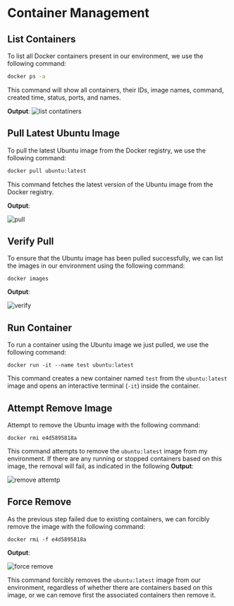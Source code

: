 # Container Management

## List Containers

To list all Docker containers present in our environment, we use the following command:

```bash
docker ps -a
```

This command will show all containers, their IDs, image names, command, created time, status, ports, and names.

**Output**:
![list contatiners](https://github.com/AhmadTaha96/intro-course-labs/assets/91129320/4f03a6f5-580c-41a2-b486-b3052718a510)

## Pull Latest Ubuntu Image
To pull the latest Ubuntu image from the Docker registry, we use the following command:
```bash
docker pull ubuntu:latest
```
This command fetches the latest version of the Ubuntu image from the Docker registry.

**Output**:

![pull](https://github.com/AhmadTaha96/intro-course-labs/assets/91129320/bae363aa-f8ee-456a-9ffa-427d1d91daa3)


## Verify Pull
To ensure that the Ubuntu image has been pulled successfully, we can list the images in our environment using the following command:
```
docker images
```

**Output**:

![verify](https://github.com/AhmadTaha96/intro-course-labs/assets/91129320/d76fd63d-6783-4e61-92ce-ce158072a814)



## Run Container
To run a container using the Ubuntu image we just pulled, we use the following command:
```
docker run -it --name test ubuntu:latest
```
This command creates a new container named `test` from the `ubuntu:latest` image and opens an interactive terminal (`-it`) inside the container.

## Attempt Remove Image
Attempt to remove the Ubuntu image with the following command:
```
docker rmi e4d5895818a
```
This command attempts to remove the `ubuntu:latest` image from my environment. If there are any running or stopped containers based on this image, the removal will fail, as indicated in the following **Output**:

![remove attemtp](https://github.com/AhmadTaha96/intro-course-labs/assets/91129320/f7f61f1f-44c2-4ba5-ae31-437fdc60df98)

## Force Remove

As the previous step failed due to existing containers, we can forcibly remove the image with the following command:

```
docker rmi -f e4d5895818a
```

**Output**:

![force remove](https://github.com/AhmadTaha96/intro-course-labs/assets/91129320/a1938e8a-71ac-4808-9f91-6d081ce43e20)

This command forcibly removes the `ubuntu:latest` image from our environment, regardless of whether there are containers based on this image, or we can remove first the associated containers then remove it.

